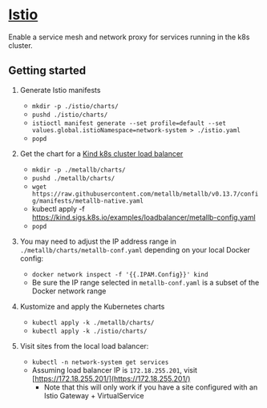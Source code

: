 
# [Istio](https://istio.io/latest/)

Enable a service mesh and network proxy for services running in the k8s cluster.

## Getting started

1. Generate Istio manifests
    - `mkdir -p ./istio/charts/`
    - `pushd ./istio/charts/`
    - `istioctl manifest generate --set profile=default --set values.global.istioNamespace=network-system > ./istio.yaml`
    - `popd`

2. Get the chart for a [Kind k8s cluster load balancer](https://kind.sigs.k8s.io/docs/user/loadbalancer/)
    - `mkdir -p ./metallb/charts/`
    - `pushd ./metallb/charts/`
    - `wget https://raw.githubusercontent.com/metallb/metallb/v0.13.7/config/manifests/metallb-native.yaml`
    - kubectl apply -f https://kind.sigs.k8s.io/examples/loadbalancer/metallb-config.yaml
    - `popd`

3. You may need to adjust the IP address range in `./metallb/charts/metallb-conf.yaml` depending on your local Docker config:
    - `docker network inspect -f '{{.IPAM.Config}}' kind`
    - Be sure the IP range selected in `metallb-conf.yaml` is a subset of the Docker network range

4. Kustomize and apply the Kubernetes charts
    - `kubectl apply -k ./metallb/charts/`
    - `kubectl apply -k ./istio/charts/`

5. Visit sites from the local load balancer:
    - `kubectl -n network-system get services`
    - Assuming load balancer IP is `172.18.255.201`, visit [https://172.18.255.201/](https://172.18.255.201/)
        + Note that this will only work if you have a site configured with an Istio Gateway + VirtualService

